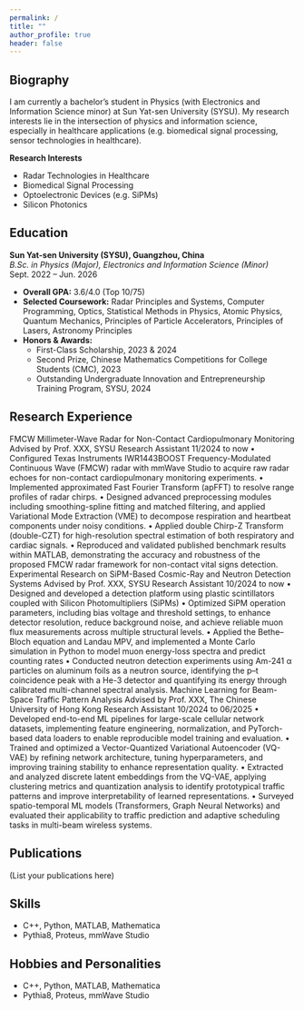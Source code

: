 ```yaml
---
permalink: /
title: ""
author_profile: true
header: false
---
```


<section id="Biography">
  <h1 class="page__title">Biography</h1>
  <p>
    I am currently a bachelor’s student in Physics (with Electronics and Information Science minor) 
    at Sun Yat-sen University (SYSU). My research interests lie in the intersection of physics and 
    information science, especially in healthcare applications (e.g. biomedical signal processing, 
    sensor technologies in healthcare).
  </p>

  <strong>Research Interests</strong>
  <ul>
    <li>Radar Technologies in Healthcare</li>
    <li>Biomedical Signal Processing</li>
    <li>Optoelectronic Devices (e.g. SiPMs)</li>
    <li>Silicon Photonics</li>
  </ul>
</section>

<section id="Education">
  <h1 class="page__title">Education</h1>

  <p><strong>Sun Yat-sen University (SYSU), Guangzhou, China</strong><br>
  <em>B.Sc. in Physics (Major), Electronics and Information Science (Minor)</em><br>
  Sept. 2022 – Jun. 2026</p>

  <ul>
    <li><strong>Overall GPA:</strong> 3.6/4.0 (Top 10/75)</li>
    <li><strong>Selected Coursework:</strong> Radar Principles and Systems, Computer Programming, Optics, Statistical Methods in Physics, Atomic Physics, Quantum Mechanics, Principles of Particle Accelerators, Principles of Lasers, Astronomy Principles</li>
    <li><strong>Honors & Awards:</strong>
      <ul>
        <li>First-Class Scholarship, 2023 & 2024</li>
        <li>Second Prize, Chinese Mathematics Competitions for College Students (CMC), 2023</li>
        <li>Outstanding Undergraduate Innovation and Entrepreneurship Training Program, SYSU, 2024</li>
      </ul>
    </li>
  </ul>
</section>


<section id="Research Experience">
  <h1 class="page__title">Research Experience</h1>
  <p>
    FMCW Millimeter-Wave Radar for Non-Contact Cardiopulmonary Monitoring 
Advised by Prof. XXX, SYSU                            Research Assistant                                          11/2024 to now
•	Configured Texas Instruments IWR1443BOOST Frequency-Modulated Continuous Wave (FMCW) radar with mmWave Studio to acquire raw radar echoes for non-contact cardiopulmonary monitoring experiments.
•	Implemented approximated Fast Fourier Transform (apFFT) to resolve range profiles of radar chirps.
•	Designed advanced preprocessing modules including smoothing-spline fitting and matched filtering, and applied Variational Mode Extraction (VME) to decompose respiration and heartbeat components under noisy conditions.
•	Applied double Chirp-Z Transform (double-CZT) for high-resolution spectral estimation of both respiratory and cardiac signals.
•	Reproduced and validated published benchmark results within MATLAB, demonstrating the accuracy and robustness of the proposed FMCW radar framework for non-contact vital signs detection.
Experimental Research on SiPM-Based Cosmic-Ray and Neutron Detection Systems 
Advised by Prof. XXX, SYSU                            Research Assistant                                          10/2024 to now
•	Designed and developed a detection platform using plastic scintillators coupled with Silicon Photomultipliers (SiPMs) 
•	Optimized SiPM operation parameters, including bias voltage and threshold settings, to enhance detector resolution, reduce background noise, and achieve reliable muon flux measurements across multiple structural levels.
•	Applied the Bethe–Bloch equation and Landau MPV, and implemented a Monte Carlo simulation in Python to model muon energy-loss spectra and predict counting rates
•	Conducted neutron detection experiments using Am-241 α particles on aluminum foils as a neutron source, identifying the p–t coincidence peak with a He-3 detector and quantifying its energy through calibrated multi-channel spectral analysis.
Machine Learning for Beam-Space Traffic Pattern Analysis
Advised by Prof. XXX, The Chinese University of Hong Kong     Research Assistant    10/2024 to 06/2025
•	Developed end-to-end ML pipelines for large-scale cellular network datasets, implementing feature engineering, normalization, and PyTorch-based data loaders to enable reproducible model training and evaluation.
•	Trained and optimized a Vector-Quantized Variational Autoencoder (VQ-VAE) by refining network architecture, tuning hyperparameters, and improving training stability to enhance representation quality.
•	Extracted and analyzed discrete latent embeddings from the VQ-VAE, applying clustering metrics and quantization analysis to identify prototypical traffic patterns and improve interpretability of learned representations.
•	Surveyed spatio-temporal ML models (Transformers, Graph Neural Networks) and evaluated their applicability to traffic prediction and adaptive scheduling tasks in multi-beam wireless systems.

  </p>
</section>

<section id="Publications">
  <h1 class="page__title">Publications</h1>
  <p>
    (List your publications here)
  </p>
</section>

<section id="Skills">
  <h1 class="page__title">Skills</h1>
  <ul>
    <li>C++, Python, MATLAB, Mathematica</li>
    <li>Pythia8, Proteus, mmWave Studio</li>
  </ul>
</section>

<section id="Hobbies and Personalities">
  <h1 class="page__title">Hobbies and Personalities</h1>
  <ul>
    <li>C++, Python, MATLAB, Mathematica</li>
    <li>Pythia8, Proteus, mmWave Studio</li>
  </ul>
</section>
